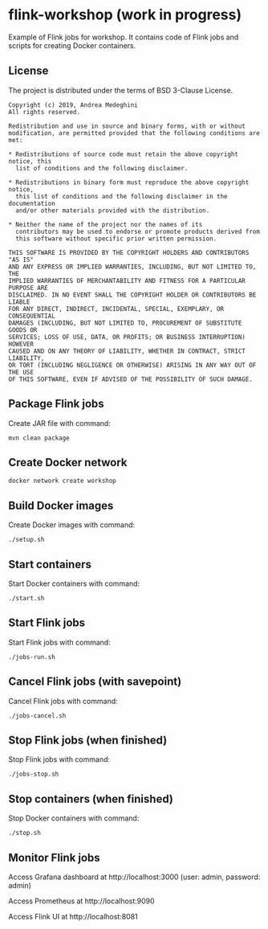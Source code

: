 # flink-workshop (work in progress)

Example of Flink jobs for workshop. It contains code of Flink jobs and scripts for creating Docker containers.

## License

The project is distributed under the terms of BSD 3-Clause License.

    Copyright (c) 2019, Andrea Medeghini
    All rights reserved.

    Redistribution and use in source and binary forms, with or without
    modification, are permitted provided that the following conditions are met:

    * Redistributions of source code must retain the above copyright notice, this
      list of conditions and the following disclaimer.

    * Redistributions in binary form must reproduce the above copyright notice,
      this list of conditions and the following disclaimer in the documentation
      and/or other materials provided with the distribution.

    * Neither the name of the project nor the names of its
      contributors may be used to endorse or promote products derived from
      this software without specific prior written permission.

    THIS SOFTWARE IS PROVIDED BY THE COPYRIGHT HOLDERS AND CONTRIBUTORS "AS IS"
    AND ANY EXPRESS OR IMPLIED WARRANTIES, INCLUDING, BUT NOT LIMITED TO, THE
    IMPLIED WARRANTIES OF MERCHANTABILITY AND FITNESS FOR A PARTICULAR PURPOSE ARE
    DISCLAIMED. IN NO EVENT SHALL THE COPYRIGHT HOLDER OR CONTRIBUTORS BE LIABLE
    FOR ANY DIRECT, INDIRECT, INCIDENTAL, SPECIAL, EXEMPLARY, OR CONSEQUENTIAL
    DAMAGES (INCLUDING, BUT NOT LIMITED TO, PROCUREMENT OF SUBSTITUTE GOODS OR
    SERVICES; LOSS OF USE, DATA, OR PROFITS; OR BUSINESS INTERRUPTION) HOWEVER
    CAUSED AND ON ANY THEORY OF LIABILITY, WHETHER IN CONTRACT, STRICT LIABILITY,
    OR TORT (INCLUDING NEGLIGENCE OR OTHERWISE) ARISING IN ANY WAY OUT OF THE USE
    OF THIS SOFTWARE, EVEN IF ADVISED OF THE POSSIBILITY OF SUCH DAMAGE.

## Package Flink jobs

Create JAR file with command:

    mvn clean package

## Create Docker network

    docker network create workshop

## Build Docker images

Create Docker images with command:

    ./setup.sh

## Start containers

Start Docker containers with command:

    ./start.sh

## Start Flink jobs

Start Flink jobs with command:

    ./jobs-run.sh

## Cancel Flink jobs (with savepoint)

Cancel Flink jobs with command:

    ./jobs-cancel.sh

## Stop Flink jobs (when finished)

Stop Flink jobs with command:

    ./jobs-stop.sh

## Stop containers (when finished)

Stop Docker containers with command:

    ./stop.sh

## Monitor Flink jobs

Access Grafana dashboard at http://localhost:3000 (user: admin, password: admin)

Access Prometheus at http://localhost:9090

Access Flink UI at http://localhost:8081

